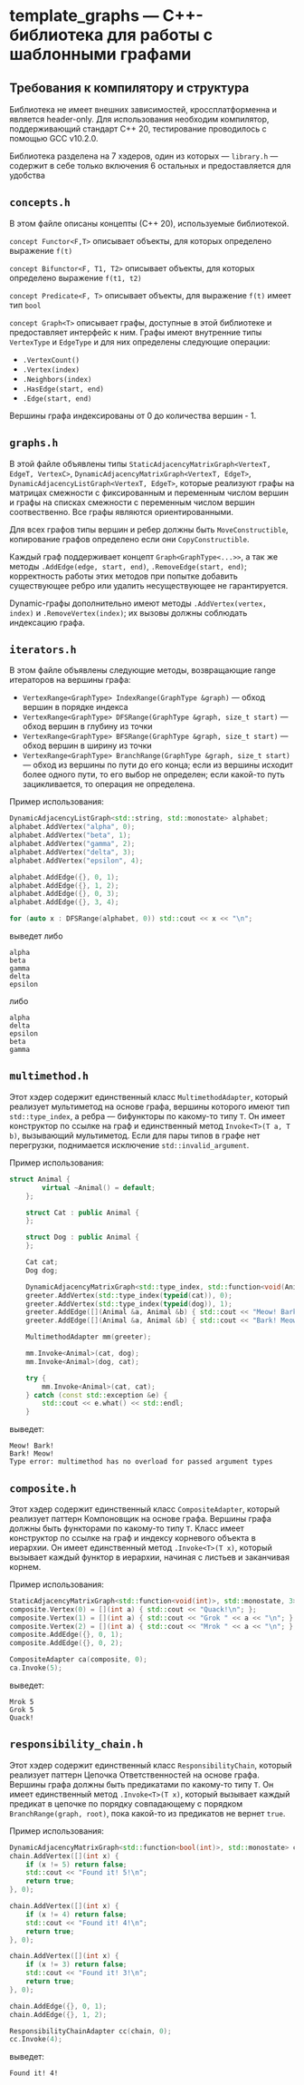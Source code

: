 # template_graphs — C++-библиотека для работы с шаблонными графами

## Требования к компилятору и структура

Библиотека не имеет внешних зависимостей, кроссплатформенна и является header-only. Для использования необходим компилятор, поддерживающий стандарт C++ 20, тестирование проводилось с помощью GCC v10.2.0.

Библиотека разделена на 7 хэдеров, один из которых — `library.h` — содержит в себе только включения 6 остальных и предоставляется для удобства

## `concepts.h`

В этом файле описаны концепты (С++ 20), используемые библиотекой.

`concept Functor<F,T>` описывает объекты, для которых определено выражение `f(t)`

`concept Bifunctor<F, T1, T2>` описывает объекты, для которых определено выражение `f(t1, t2)`

`concept Predicate<F, T>` описывает объекты, для выражение `f(t)` имеет тип `bool`

`concept Graph<T>` описывает графы, доступные в этой библиотеке и предоставляет интерфейс к ним. Графы имеют внутренние типы `VertexType` и `EdgeType` и для них определены следующие операции:

- `.VertexCount()`
- `.Vertex(index)`
- `.Neighbors(index)`
- `.HasEdge(start, end)`
- `.Edge(start, end)`

Вершины графа индексированы от 0 до количества вершин - 1.

## `graphs.h`

В этой файле объявлены типы `StaticAdjacencyMatrixGraph<VertexT, EdgeT, VertexC>`, `DynamicAdjacencyMatrixGraph<VertexT, EdgeT>`, `DynamicAdjacencyListGraph<VertexT, EdgeT>`, которые реализуют графы на матрицах смежности с фиксированным и переменным числом вершин и графы на списках смежности с переменным числом вершин соотвественно. Все графы являются ориентированными.

Для всех графов типы вершин и ребер должны быть `MoveConstructible`, копирование графов определено если они `CopyConstructible`.

 Каждый граф поддерживает концепт `Graph<GraphType<...>>`, а так же методы `.AddEdge(edge, start, end)`, `.RemoveEdge(start, end)`; корректность работы этих методов при попытке добавить существующее ребро или удалить несуществующее не гарантируется.

Dynamic-графы дополнительно имеют методы `.AddVertex(vertex, index)` и `.RemoveVertex(index)`; их вызовы должны соблюдать индексацию графа.

## `iterators.h`

В этом файле объявлены следующие методы, возвращающие range итераторов на вершины графа:

- `VertexRange<GraphType> IndexRange(GraphType &graph)` — обход вершин в порядке индекса
- `VertexRange<GraphType> DFSRange(GraphType &graph, size_t start)` — обход вершин в глубину из точки
- `VertexRange<GraphType> BFSRange(GraphType &graph, size_t start)` — обход вершин в ширину из точки
- `VertexRange<GraphType> BranchRange(GraphType &graph, size_t start)` — обход из вершины по пути до его конца; если из вершины исходит более одного пути, то его выбор не определен; если какой-то путь зацикливается, то операция не определена.

Пример использования:

```cpp
DynamicAdjacencyListGraph<std::string, std::monostate> alphabet;
alphabet.AddVertex("alpha", 0);
alphabet.AddVertex("beta", 1);
alphabet.AddVertex("gamma", 2);
alphabet.AddVertex("delta", 3);
alphabet.AddVertex("epsilon", 4);

alphabet.AddEdge({}, 0, 1);
alphabet.AddEdge({}, 1, 2);
alphabet.AddEdge({}, 0, 3);
alphabet.AddEdge({}, 3, 4);

for (auto x : DFSRange(alphabet, 0)) std::cout << x << "\n";
```

выведет либо

```
alpha
beta
gamma
delta
epsilon
```

либо

```
alpha
delta
epsilon
beta
gamma
```

## `multimethod.h`

Этот хэдер содержит единственный класс `MultimethodAdapter`, который реализует мультиметод на основе графа, вершины которого имеют тип `std::type_index`, а ребра — бифункторы по какому-то типу `T`. Он имеет конструктор по ссылке на граф и единственный метод `Invoke<T>(T a, T b)`, вызывающий мультиметод. Если для пары типов в графе нет перегрузки, поднимается исключение `std::invalid_argument`.

Пример использования:

```cpp
struct Animal {
        virtual ~Animal() = default;
    };

    struct Cat : public Animal {
    };

    struct Dog : public Animal {
    };

    Cat cat;
    Dog dog;

    DynamicAdjacencyMatrixGraph<std::type_index, std::function<void(Animal &, Animal &)>> greeter;
    greeter.AddVertex(std::type_index(typeid(cat)), 0);
    greeter.AddVertex(std::type_index(typeid(dog)), 1);
    greeter.AddEdge([](Animal &a, Animal &b) { std::cout << "Meow! Bark!\n"; }, 0, 1);
    greeter.AddEdge([](Animal &a, Animal &b) { std::cout << "Bark! Meow!\n"; }, 1, 0);

    MultimethodAdapter mm(greeter);

    mm.Invoke<Animal>(cat, dog);
    mm.Invoke<Animal>(dog, cat);

    try {
        mm.Invoke<Animal>(cat, cat);
    } catch (const std::exception &e) {
        std::cout << e.what() << std::endl;
    }
```

выведет:

```
Meow! Bark!
Bark! Meow!
Type error: multimethod has no overload for passed argument types
```

## `composite.h`

Этот хэдер содержит единственный класс `CompositeAdapter`, который реализует паттерн Компоновщик на основе графа. Вершины графа должны быть функторами по какому-то типу `T`.  Класс имеет конструктор по ссылке на граф и индексу корневого объекта в иерархии. Он имеет единственный метод `.Invoke<T>(T x)`, который вызывает каждый функтор в иерархии, начиная с листьев и заканчивая корнем. 

Пример использования:

```cpp
StaticAdjacencyMatrixGraph<std::function<void(int)>, std::monostate, 3> composite;
composite.Vertex(0) = [](int a) { std::cout << "Quack!\n"; };
composite.Vertex(1) = [](int a) { std::cout << "Grok " << a << "\n"; };
composite.Vertex(2) = [](int a) { std::cout << "Mrok " << a << "\n"; };
composite.AddEdge({}, 0, 1);
composite.AddEdge({}, 0, 2);

CompositeAdapter ca(composite, 0);
ca.Invoke(5);
```

выведет:

```
Mrok 5
Grok 5
Quack!
```

## `responsibility_chain.h`

Этот хэдер содержит единственный класс `ResponsibilityChain`, который реализует паттерн Цепочка Ответственностей на основе графа. Вершины графа должны быть предикатами по какому-то типу `T`. Он имеет единственный метод `.Invoke<T>(T x)`, который вызывает каждый предикат в цепочке по порядку совпадающему с порядком `BranchRange(graph, root)`, пока какой-то из предикатов не вернет `true`.

Пример использования:

```cpp
DynamicAdjacencyMatrixGraph<std::function<bool(int)>, std::monostate> chain;
chain.AddVertex([](int x) {
    if (x != 5) return false;
    std::cout << "Found it! 5!\n";
    return true;
}, 0);

chain.AddVertex([](int x) {
    if (x != 4) return false;
    std::cout << "Found it! 4!\n";
    return true;
}, 0);

chain.AddVertex([](int x) {
    if (x != 3) return false;
    std::cout << "Found it! 3!\n";
    return true;
}, 0);

chain.AddEdge({}, 0, 1);
chain.AddEdge({}, 1, 2);

ResponsibilityChainAdapter cc(chain, 0);
cc.Invoke(4);
```

выведет:

```
Found it! 4!
```